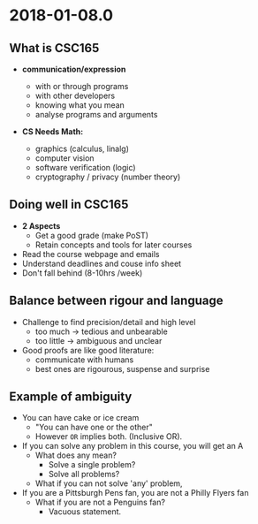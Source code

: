# 2018-01-08.0

## What is CSC165
*  **communication/expression**
   * with or through programs
   * with other developers
   * knowing what you mean
   * analyse programs and arguments

 * **CS Needs Math:**
   * graphics (calculus, linalg)
   * computer vision
   * software verification (logic)
   * cryptography / privacy (number theory)
   
  ## Doing well in CSC165
  
  * **2 Aspects**
    * Get a good grade (make PoST)
    * Retain concepts and tools for later courses
* Read the course webpage and emails
* Understand deadlines and couse info sheet
* Don't fall behind (8-10hrs /week)

## Balance between rigour and language
* Challenge to find precision/detail and high level
  * too much -> tedious and unbearable
  * too little -> ambiguous and unclear
* Good proofs are like good literature:
  * communicate with humans
  * best ones are rigourous, suspense and surprise

## Example of ambiguity
* You can have cake or ice cream
  * "You can have one or the other"
  * However `OR` implies both. (Inclusive OR).
* If you can solve any problem in this course, you will get an A
  * What does any mean? 
    * Solve a single problem?
    * Solve all problems?
  * What if you can not solve 'any' problem,
* If you are a Pittsburgh Pens fan, you are not a Philly Flyers fan
  * What if you are not a Penguins fan?
    * Vacuous statement.
